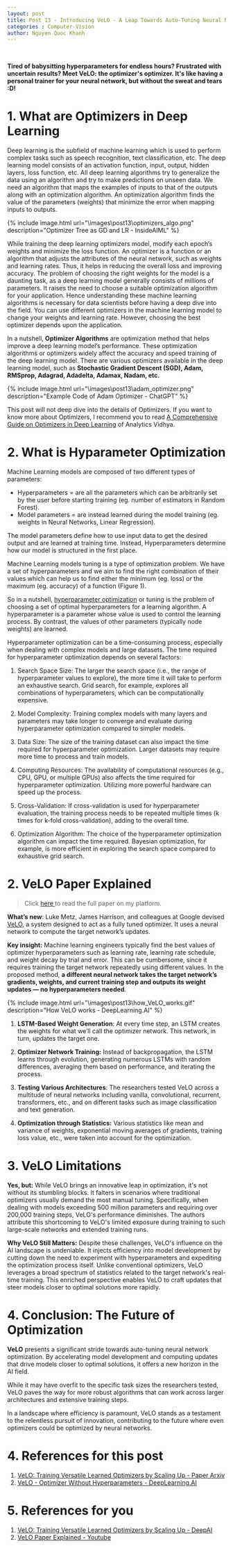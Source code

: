 ```yaml
---
layout: post
title: Post 13 - Introducing VeLO - A Leap Towards Auto-Tuning Neural Network Optimization
categories : Computer-Vision
author: Nguyen Quoc Khanh
---
```


<br>

**Tired of babysitting hyperparameters for endless hours? Frustrated with uncertain results? Meet VeLO: the optimizer's optimizer. It's like having a personal trainer for your neural network, but without the sweat and tears :D!**

# 1. What are Optimizers in Deep Learning

Deep learning is the subfield of machine learning which is used to perform complex tasks such as speech recognition, text classification, etc. The deep learning model consists of an activation function, input, output, hidden layers, loss function, etc. All deep learning algorithms try to generalize the data using an algorithm and try to make predictions on unseen data. We need an algorithm that maps the examples of inputs to that of the outputs along with an optimization algorithm. An optimization algorithm finds the value of the parameters (weights) that minimize the error when mapping inputs to outputs.

{% include image.html url="\images\post13\optimizers_algo.png" description="Optimizer Tree as GD and LR - InsideAIML" %}

While training the deep learning optimizers model, modify each epoch’s weights and minimize the loss function. An optimizer is a function or an algorithm that adjusts the attributes of the neural network, such as weights and learning rates. Thus, it helps in reducing the overall loss and improving accuracy. The problem of choosing the right weights for the model is a daunting task, as a deep learning model generally consists of millions of parameters. It raises the need to choose a suitable optimization algorithm for your application. Hence understanding these machine learning algorithms is necessary for data scientists before having a deep dive into the field. You can use different optimizers in the machine learning model to change your weights and learning rate. However, choosing the best optimizer depends upon the application.

In a nutshell, **Optimizer Algorithms** are optimization method that helps improve a deep learning model’s performance. These optimization algorithms or optimizers widely affect the accuracy and speed training of the deep learning model. There are various optimizers available in the deep learning model, such as **Stochastic Gradient Descent (SGD), Adam, RMSprop, Adagrad, Adadelta, Adamax, Nadam, etc.**

{% include image.html url="\images\post13\adam_optimizer.png" description="Example Code of Adam Optimizer - ChatGPT" %}


This post will not deep dive into the details of Optimizers. If you want to know more about Optimizers, I recommend you to read [A Comprehensive Guide on Optimizers in Deep Learning](https://www.analyticsvidhya.com/blog/2021/10/a-comprehensive-guide-on-deep-learning-optimizers/) of Analytics Vidhya.

# 2. What is Hyparameter Optimization

Machine Learning models are composed of two different types of parameters:

* Hyperparameters = are all the parameters which can be arbitrarily set by the user before starting training (eg. number of estimators in Random Forest).
* Model parameters = are instead learned during the model training (eg. weights in Neural Networks, Linear Regression).

The model parameters define how to use input data to get the desired output and are learned at training time. Instead, Hyperparameters determine how our model is structured in the first place.

Machine Learning models tuning is a type of optimization problem. We have a set of hyperparameters and we aim to find the right combination of their values which can help us to find either the minimum (eg. loss) or the maximum (eg. accuracy) of a function (Figure 1).

So in a nutshell, [hyperparameter optimization](https://en.wikipedia.org/wiki/Hyperparameter_optimization) or tuning is the problem of choosing a set of optimal hyperparameters for a learning algorithm. A hyperparameter is a parameter whose value is used to control the learning process. By contrast, the values of other parameters (typically node weights) are learned.

Hyperparameter optimization can be a time-consuming process, especially when dealing with complex models and large datasets. The time required for hyperparameter optimization depends on several factors:

1. Search Space Size: The larger the search space (i.e., the range of hyperparameter values to explore), the more time it will take to perform an exhaustive search. Grid search, for example, explores all combinations of hyperparameters, which can be computationally expensive.

2. Model Complexity: Training complex models with many layers and parameters may take longer to converge and evaluate during hyperparameter optimization compared to simpler models.

3. Data Size: The size of the training dataset can also impact the time required for hyperparameter optimization. Larger datasets may require more time to process and train models.

4. Computing Resources: The availability of computational resources (e.g., CPU, GPU, or multiple GPUs) also affects the time required for hyperparameter optimization. Utilizing more powerful hardware can speed up the process.

5. Cross-Validation: If cross-validation is used for hyperparameter evaluation, the training process needs to be repeated multiple times (k times for k-fold cross-validation), adding to the overall time.

6. Optimization Algorithm: The choice of the hyperparameter optimization algorithm can impact the time required. Bayesian optimization, for example, is more efficient in exploring the search space compared to exhaustive grid search.

# 2. VeLO Paper Explained

> Click <a href="\images\post13\2211.09760.pdf" target="_blank"> here </a>to read the full paper on my platform.

**What’s new**: Luke Metz, James Harrison, and colleagues at Google devised [VeLO](https://arxiv.org/abs/2211.09760), a system designed to act as a fully tuned optimizer. It uses a neural network to compute the target network’s updates.

**Key insight:** Machine learning engineers typically find the best values of optimizer hyperparameters such as learning rate, learning rate schedule, and weight decay by trial and error. This can be cumbersome, since it requires training the target network repeatedly using different values. In the proposed method, **a different neural network takes the target network’s gradients, weights, and current training step and outputs its weight updates — no hyperparameters needed**.

{% include image.html url="\images\post13\how_VeLO_works.gif" description="How VeLO works - DeepLearning.AI" %}

1. **LSTM-Based Weight Generation**: At every time step, an LSTM creates the weights for what we’ll call the optimizer network. This network, in turn, updates the target one.

2. **Optimizer Network Training:** Instead of backpropagation, the LSTM learns through evolution, generating numerous LSTMs with random differences, averaging them based on performance, and iterating the process.

3. **Testing Various Architectures**: The researchers tested VeLO across a multitude of neural networks including vanilla, convolutional, recurrent, transformers, etc., and on different tasks such as image classification and text generation.

4. **Optimization through Statistics:** Various statistics like mean and variance of weights, exponential moving averages of gradients, training loss value, etc., were taken into account for the optimization.


# 3. VeLO Limitations

**Yes, but:** While VeLO brings an innovative leap in optimization, it's not without its stumbling blocks. It falters in scenarios where traditional optimizers usually demand the most manual tuning. Specifically, when dealing with models exceeding 500 million parameters and requiring over 200,000 training steps, VeLO's performance diminishes. The authors attribute this shortcoming to VeLO's limited exposure during training to such large-scale networks and extended training runs.

**Why VeLO Still Matters:** Despite these challenges, VeLO's influence on the AI landscape is undeniable. It injects efficiency into model development by cutting down the need to experiment with hyperparameters and expediting the optimization process itself. Unlike conventional optimizers, VeLO leverages a broad spectrum of statistics related to the target network's real-time training. This enriched perspective enables VeLO to craft updates that steer models closer to optimal solutions more rapidly.

# 4. Conclusion: The Future of Optimization

**VeLO** presents a significant stride towards auto-tuning neural network optimization. By accelerating model development and computing updates that drive models closer to optimal solutions, it offers a new horizon in the AI field.

While it may have overfit to the specific task sizes the researchers tested, VeLO paves the way for more robust algorithms that can work across larger architectures and extensive training steps.

In a landscape where efficiency is paramount, VeLO stands as a testament to the relentless pursuit of innovation, contributing to the future where even optimizers could be optimized by neural networks.

# 4. References for this post

1. [VeLO: Training Versatile Learned Optimizers by Scaling Up - Paper Arxiv](https://arxiv.org/abs/2211.09760)
2. [VeLO - Optimizer Without Hyperparameters - DeepLearning.AI](https://www.deeplearning.ai/the-batch/velo-the-system-that-eliminates-the-need-for-optimizer-hyperparameters/)

# 5. References for you

1. [VeLO: Training Versatile Learned Optimizers by Scaling Up - DeepAI](https://deepai.org/publication/velo-training-versatile-learned-optimizers-by-scaling-up)
2. [VeLO Paper Explained - Youtube](https://www.youtube.com/watch?v=9a6PQJxzUpM)
